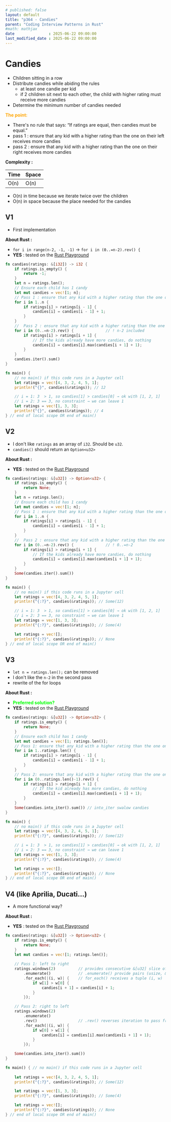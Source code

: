 ```yaml
---
# published: false
layout: default
title: "p364 - Candies"
parent: "Coding Interview Patterns in Rust"
#math: mathjax
date               : 2025-06-22 09:00:00
last_modified_date : 2025-06-22 09:00:00
---
```


# Candies

* Children sitting in a row
* Distribute candies while abiding the rules
    * at least one candie per kid
    * if 2 children sit next to each other, the child with higher rating must receive more candies
* Determine the minimum number of candies needed


<span style="color:orange"><b>The point:</b></span>
* There's no rule that says: “If ratings are equal, then candies must be equal.”
* pass 1 : ensure that any kid with a higher rating than the one on their left receives more candies
* pass 2 : ensure that any kid with a higher rating than the one on their right receives more candies

**Complexity :**

| Time        | Space |
|-------------|-------|
| O(n)        | O(n)  |

* O(n) in time because we iterate twice over the children
* O(n) in space because the place needed for the candies









<!-- <span style="color:red"><b>TODO : </b></span> 
* Add comments in code -->


<!-- * <span style="color:lime"><b>Preferred solution?</b></span>      -->



## V1

* First implementation

**About Rust :**
* `for i in range(n-2, -1, -1)` -> `for i in (0..=n-2).rev() {`
* **YES** : tested on the [Rust Playground](https://play.rust-lang.org/)



```rust
fn candies(ratings: &[i32]) -> i32 {
    if ratings.is_empty() {
        return -1;
    }
    let n = ratings.len();
    // Ensure each child has 1 candy
    let mut candies = vec![1; n];
    // Pass 1 : ensure that any kid with a higher rating than the one on their left receives more candies
    for i in 1..n {
        if ratings[i] > ratings[i - 1] {
            candies[i] = candies[i - 1] + 1;
        }
    }
    //  Pass 2 : ensure that any kid with a higher rating than the one on their right receives more candies
    for i in (0..=n-2).rev() {              // ! n-2 included 
        if ratings[i] > ratings[i + 1] {
            // If the kids already have more candies, do nothing
            candies[i] = candies[i].max(candies[i + 1] + 1);
        }
    }
    candies.iter().sum()
}

fn main() {
    // no main() if this code runs in a Jupyter cell
    let ratings = vec![4, 3, 2, 4, 5, 1];
    println!("{}", candies(&ratings)); // 12

    // i = 1: 3  > 1, so candies[1] > candies[0] → ok with [1, 2, 1]
    // i = 2: 3 == 3, no constraint → we can leave 1
    let ratings = vec![1, 3, 3];
    println!("{}", candies(&ratings)); // 4
} // end of local scope OR end of main()

```

## V2

* I don't like `ratings` as an array of ``i32``. Should be `u32`.
* `candies()` should return an `Option<u32>`

**About Rust :**
* **YES** : tested on the [Rust Playground](https://play.rust-lang.org/)



```rust
fn candies(ratings: &[u32]) -> Option<u32> {
    if ratings.is_empty() {
        return None;
    }
    let n = ratings.len();
    // Ensure each child has 1 candy
    let mut candies = vec![1; n];
    // Pass 1 : ensure that any kid with a higher rating than the one on their left receives more candies
    for i in 1..n {
        if ratings[i] > ratings[i - 1] {
            candies[i] = candies[i - 1] + 1;
        }
    }
    //  Pass 2 : ensure that any kid with a higher rating than the one on their right receives more candies
    for i in (0..=n-2).rev() {              // ! 0..=n-2 
        if ratings[i] > ratings[i + 1] {
            // If the kids already have more candies, do nothing
            candies[i] = candies[i].max(candies[i + 1] + 1);
        }
    }
    Some(candies.iter().sum())
}

fn main() {
    // no main() if this code runs in a Jupyter cell
    let ratings = vec![4, 3, 2, 4, 5, 1];
    println!("{:?}", candies(&ratings)); // Some(12)

    // i = 1: 3  > 1, so candies[1] > candies[0] → ok with [1, 2, 1]
    // i = 2: 3 == 3, no constraint → we can leave 1
    let ratings = vec![1, 3, 3];
    println!("{:?}", candies(&ratings)); // Some(4)

    let ratings = vec![];
    println!("{:?}", candies(&ratings)); // None
} // end of local scope OR end of main()

```

## V3

* `let n = ratings.len();` can be removed
* I don't like the ``n-2`` in the second pass
* rewrite of the for loops

**About Rust :**
* <span style="color:lime"><b>Preferred solution?</b></span> 
* **YES** : tested on the [Rust Playground](https://play.rust-lang.org/)



```rust
fn candies(ratings: &[u32]) -> Option<u32> {
    if ratings.is_empty() {
        return None;
    }
    // Ensure each child has 1 candy
    let mut candies = vec![1; ratings.len()];
    // Pass 1: ensure that any kid with a higher rating than the one on their left receives more candies
    for i in 1..ratings.len() {
        if ratings[i] > ratings[i - 1] {
            candies[i] = candies[i - 1] + 1;
        }
    }
    // Pass 2: ensure that any kid with a higher rating than the one on their right receives more candies
    for i in (0..ratings.len()-1).rev() {
        if ratings[i] > ratings[i + 1] {
            // If the kid already has more candies, do nothing
            candies[i] = candies[i].max(candies[i + 1] + 1);
        }
    }
    Some(candies.into_iter().sum()) // into_iter swalow candies
}

fn main() {
    // no main() if this code runs in a Jupyter cell
    let ratings = vec![4, 3, 2, 4, 5, 1];
    println!("{:?}", candies(&ratings)); // Some(12)

    // i = 1: 3  > 1, so candies[1] > candies[0] → ok with [1, 2, 1]
    // i = 2: 3 == 3, no constraint → we can leave 1
    let ratings = vec![1, 3, 3];
    println!("{:?}", candies(&ratings)); // Some(4)

    let ratings = vec![];
    println!("{:?}", candies(&ratings)); // None
} // end of local scope OR end of main()

```

## V4 (like Aprilia, Ducati...)

* A more functional way?

**About Rust :**
* **YES** : tested on the [Rust Playground](https://play.rust-lang.org/)




```rust
fn candies(ratings: &[u32]) -> Option<u32> {
    if ratings.is_empty() {
        return None;
    }
    let mut candies = vec![1; ratings.len()];
    
    // Pass 1: left to right
    ratings.windows(2)          // provides consecutive &[u32] slice of size 2
        .enumerate()            // .enumerate() provide pairs (usize, &[u32]) where the first element is the index of the pair
        .for_each(|(i, w)| {    // for_each() receives a tuple (i, w)
            if w[1] > w[0] {
                candies[i + 1] = candies[i] + 1;
            }
        });

    // Pass 2: right to left
    ratings.windows(2)
        .enumerate()
        .rev()                  // .rev() reverses iteration to pass from right to left.
        .for_each(|(i, w)| {
            if w[0] > w[1] {
                candies[i] = candies[i].max(candies[i + 1] + 1);
            }
        });

    Some(candies.into_iter().sum())
}

fn main() { // no main() if this code runs in a Jupyter cell
    
    let ratings = vec![4, 3, 2, 4, 5, 1];
    println!("{:?}", candies(&ratings)); // Some(12)

    let ratings = vec![1, 3, 3];
    println!("{:?}", candies(&ratings)); // Some(4)

    let ratings = vec![];
    println!("{:?}", candies(&ratings)); // None
} // end of local scope OR end of main()

```
